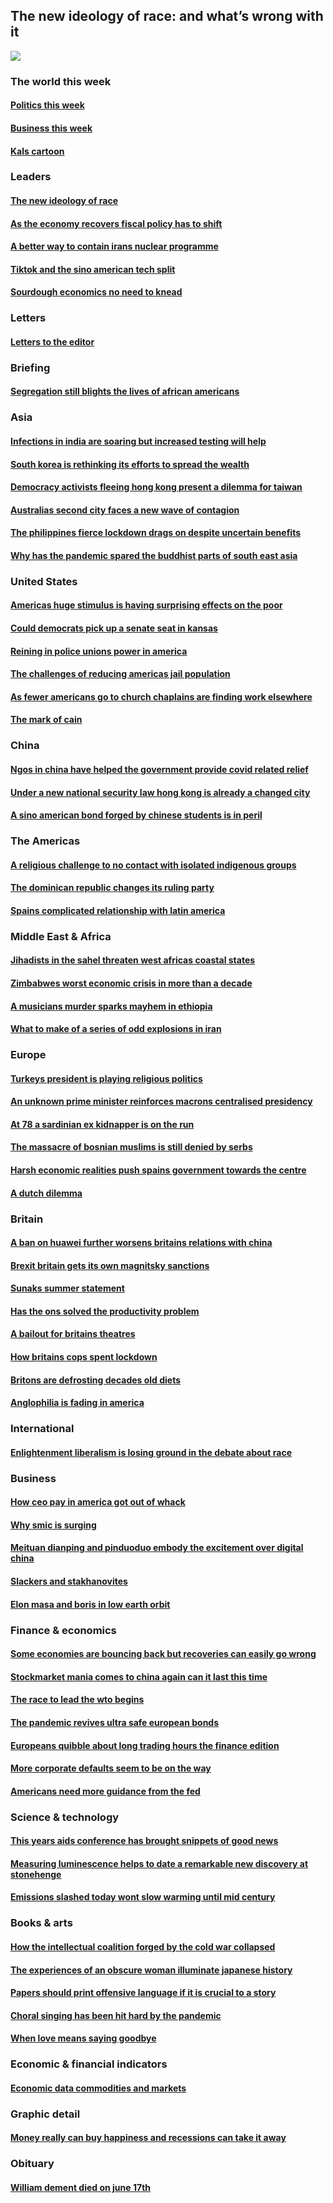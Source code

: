 ## The new ideology of race: and what’s wrong with it
![](./cover.jpg)
### The world this week
#### [Politics this week](./The%20world%20this%20week/politics-this-week.md)
#### [Business this week](./The%20world%20this%20week/business-this-week.md)
#### [Kals cartoon](./The%20world%20this%20week/kals-cartoon.md)
### Leaders
#### [The new ideology of race](./Leaders/the-new-ideology-of-race.md)
#### [As the economy recovers fiscal policy has to shift](./Leaders/as-the-economy-recovers-fiscal-policy-has-to-shift.md)
#### [A better way to contain irans nuclear programme](./Leaders/a-better-way-to-contain-irans-nuclear-programme.md)
#### [Tiktok and the sino american tech split](./Leaders/tiktok-and-the-sino-american-tech-split.md)
#### [Sourdough economics no need to knead](./Leaders/sourdough-economics-no-need-to-knead.md)
### Letters
#### [Letters to the editor](./Letters/letters-to-the-editor.md)
### Briefing
#### [Segregation still blights the lives of african americans](./Briefing/segregation-still-blights-the-lives-of-african-americans.md)
### Asia
#### [Infections in india are soaring but increased testing will help](./Asia/infections-in-india-are-soaring-but-increased-testing-will-help.md)
#### [South korea is rethinking its efforts to spread the wealth](./Asia/south-korea-is-rethinking-its-efforts-to-spread-the-wealth.md)
#### [Democracy activists fleeing hong kong present a dilemma for taiwan](./Asia/democracy-activists-fleeing-hong-kong-present-a-dilemma-for-taiwan.md)
#### [Australias second city faces a new wave of contagion](./Asia/australias-second-city-faces-a-new-wave-of-contagion.md)
#### [The philippines fierce lockdown drags on despite uncertain benefits](./Asia/the-philippines-fierce-lockdown-drags-on-despite-uncertain-benefits.md)
#### [Why has the pandemic spared the buddhist parts of south east asia](./Asia/why-has-the-pandemic-spared-the-buddhist-parts-of-south-east-asia.md)
### United States
#### [Americas huge stimulus is having surprising effects on the poor](./United%20States/americas-huge-stimulus-is-having-surprising-effects-on-the-poor.md)
#### [Could democrats pick up a senate seat in kansas](./United%20States/could-democrats-pick-up-a-senate-seat-in-kansas.md)
#### [Reining in police unions power in america](./United%20States/reining-in-police-unions-power-in-america.md)
#### [The challenges of reducing americas jail population](./United%20States/the-challenges-of-reducing-americas-jail-population.md)
#### [As fewer americans go to church chaplains are finding work elsewhere](./United%20States/as-fewer-americans-go-to-church-chaplains-are-finding-work-elsewhere.md)
#### [The mark of cain](./United%20States/the-mark-of-cain.md)
### China
#### [Ngos in china have helped the government provide covid related relief](./China/ngos-in-china-have-helped-the-government-provide-covid-related-relief.md)
#### [Under a new national security law hong kong is already a changed city](./China/under-a-new-national-security-law-hong-kong-is-already-a-changed-city.md)
#### [A sino american bond forged by chinese students is in peril](./China/a-sino-american-bond-forged-by-chinese-students-is-in-peril.md)
### The Americas
#### [A religious challenge to no contact with isolated indigenous groups](./The%20Americas/a-religious-challenge-to-no-contact-with-isolated-indigenous-groups.md)
#### [The dominican republic changes its ruling party](./The%20Americas/the-dominican-republic-changes-its-ruling-party.md)
#### [Spains complicated relationship with latin america](./The%20Americas/spains-complicated-relationship-with-latin-america.md)
### Middle East & Africa
#### [Jihadists in the sahel threaten west africas coastal states](./Middle%20East%20&%20Africa/jihadists-in-the-sahel-threaten-west-africas-coastal-states.md)
#### [Zimbabwes worst economic crisis in more than a decade](./Middle%20East%20&%20Africa/zimbabwes-worst-economic-crisis-in-more-than-a-decade.md)
#### [A musicians murder sparks mayhem in ethiopia](./Middle%20East%20&%20Africa/a-musicians-murder-sparks-mayhem-in-ethiopia.md)
#### [What to make of a series of odd explosions in iran](./Middle%20East%20&%20Africa/what-to-make-of-a-series-of-odd-explosions-in-iran.md)
### Europe
#### [Turkeys president is playing religious politics](./Europe/turkeys-president-is-playing-religious-politics.md)
#### [An unknown prime minister reinforces macrons centralised presidency](./Europe/an-unknown-prime-minister-reinforces-macrons-centralised-presidency.md)
#### [At 78 a sardinian ex kidnapper is on the run](./Europe/at-78-a-sardinian-ex-kidnapper-is-on-the-run.md)
#### [The massacre of bosnian muslims is still denied by serbs](./Europe/the-massacre-of-bosnian-muslims-is-still-denied-by-serbs.md)
#### [Harsh economic realities push spains government towards the centre](./Europe/harsh-economic-realities-push-spains-government-towards-the-centre.md)
#### [A dutch dilemma](./Europe/a-dutch-dilemma.md)
### Britain
#### [A ban on huawei further worsens britains relations with china](./Britain/a-ban-on-huawei-further-worsens-britains-relations-with-china.md)
#### [Brexit britain gets its own magnitsky sanctions](./Britain/brexit-britain-gets-its-own-magnitsky-sanctions.md)
#### [Sunaks summer statement](./Britain/sunaks-summer-statement.md)
#### [Has the ons solved the productivity problem](./Britain/has-the-ons-solved-the-productivity-problem.md)
#### [A bailout for britains theatres](./Britain/a-bailout-for-britains-theatres.md)
#### [How britains cops spent lockdown](./Britain/how-britains-cops-spent-lockdown.md)
#### [Britons are defrosting decades old diets](./Britain/britons-are-defrosting-decades-old-diets.md)
#### [Anglophilia is fading in america](./Britain/anglophilia-is-fading-in-america.md)
### International
#### [Enlightenment liberalism is losing ground in the debate about race](./International/enlightenment-liberalism-is-losing-ground-in-the-debate-about-race.md)
### Business
#### [How ceo pay in america got out of whack](./Business/how-ceo-pay-in-america-got-out-of-whack.md)
#### [Why smic is surging](./Business/why-smic-is-surging.md)
#### [Meituan dianping and pinduoduo embody the excitement over digital china](./Business/meituan-dianping-and-pinduoduo-embody-the-excitement-over-digital-china.md)
#### [Slackers and stakhanovites](./Business/slackers-and-stakhanovites.md)
#### [Elon masa and boris in low earth orbit](./Business/elon-masa-and-boris-in-low-earth-orbit.md)
### Finance & economics
#### [Some economies are bouncing back but recoveries can easily go wrong](./Finance%20&%20economics/some-economies-are-bouncing-back-but-recoveries-can-easily-go-wrong.md)
#### [Stockmarket mania comes to china again can it last this time](./Finance%20&%20economics/stockmarket-mania-comes-to-china-again-can-it-last-this-time.md)
#### [The race to lead the wto begins](./Finance%20&%20economics/the-race-to-lead-the-wto-begins.md)
#### [The pandemic revives ultra safe european bonds](./Finance%20&%20economics/the-pandemic-revives-ultra-safe-european-bonds.md)
#### [Europeans quibble about long trading hours the finance edition](./Finance%20&%20economics/europeans-quibble-about-long-trading-hours-the-finance-edition.md)
#### [More corporate defaults seem to be on the way](./Finance%20&%20economics/more-corporate-defaults-seem-to-be-on-the-way.md)
#### [Americans need more guidance from the fed](./Finance%20&%20economics/americans-need-more-guidance-from-the-fed.md)
### Science & technology
#### [This years aids conference has brought snippets of good news](./Science%20&%20technology/this-years-aids-conference-has-brought-snippets-of-good-news.md)
#### [Measuring luminescence helps to date a remarkable new discovery at stonehenge](./Science%20&%20technology/measuring-luminescence-helps-to-date-a-remarkable-new-discovery-at-stonehenge.md)
#### [Emissions slashed today wont slow warming until mid century](./Science%20&%20technology/emissions-slashed-today-wont-slow-warming-until-mid-century.md)
### Books & arts
#### [How the intellectual coalition forged by the cold war collapsed](./Books%20&%20arts/how-the-intellectual-coalition-forged-by-the-cold-war-collapsed.md)
#### [The experiences of an obscure woman illuminate japanese history](./Books%20&%20arts/the-experiences-of-an-obscure-woman-illuminate-japanese-history.md)
#### [Papers should print offensive language if it is crucial to a story](./Books%20&%20arts/papers-should-print-offensive-language-if-it-is-crucial-to-a-story.md)
#### [Choral singing has been hit hard by the pandemic](./Books%20&%20arts/choral-singing-has-been-hit-hard-by-the-pandemic.md)
#### [When love means saying goodbye](./Books%20&%20arts/when-love-means-saying-goodbye.md)
### Economic & financial indicators
#### [Economic data commodities and markets](./Economic%20&%20financial%20indicators/economic-data-commodities-and-markets.md)
### Graphic detail
#### [Money really can buy happiness and recessions can take it away](./Graphic%20detail/money-really-can-buy-happiness-and-recessions-can-take-it-away.md)
### Obituary
#### [William dement died on june 17th](./Obituary/william-dement-died-on-june-17th.md)
